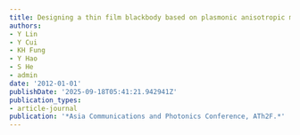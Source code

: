 ```yaml
---
title: Designing a thin film blackbody based on plasmonic anisotropic metamaterials
authors:
- Y Lin
- Y Cui
- KH Fung
- Y Hao
- S He
- admin
date: '2012-01-01'
publishDate: '2025-09-18T05:41:21.942941Z'
publication_types:
- article-journal
publication: '*Asia Communications and Photonics Conference, ATh2F.*'
---
```


